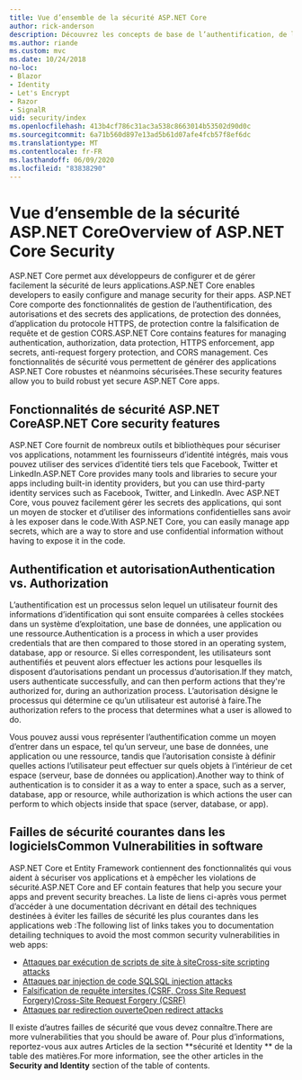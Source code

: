 ```yaml
---
title: Vue d’ensemble de la sécurité ASP.NET Core
author: rick-anderson
description: Découvrez les concepts de base de l’authentification, de l’autorisation et de la sécurité dans ASP.NET Core.
ms.author: riande
ms.custom: mvc
ms.date: 10/24/2018
no-loc:
- Blazor
- Identity
- Let's Encrypt
- Razor
- SignalR
uid: security/index
ms.openlocfilehash: 413b4cf786c31ac3a538c8663014b53502d90d0c
ms.sourcegitcommit: 6a71b560d897e13ad5b61d07afe4fcb57f8ef6dc
ms.translationtype: MT
ms.contentlocale: fr-FR
ms.lasthandoff: 06/09/2020
ms.locfileid: "83838290"
---
```

# <a name="overview-of-aspnet-core-security"></a><span data-ttu-id="10c8d-103">Vue d’ensemble de la sécurité ASP.NET Core</span><span class="sxs-lookup"><span data-stu-id="10c8d-103">Overview of ASP.NET Core Security</span></span>

<span data-ttu-id="10c8d-104">ASP.NET Core permet aux développeurs de configurer et de gérer facilement la sécurité de leurs applications.</span><span class="sxs-lookup"><span data-stu-id="10c8d-104">ASP.NET Core enables developers to easily configure and manage security for their apps.</span></span> <span data-ttu-id="10c8d-105">ASP.NET Core comporte des fonctionnalités de gestion de l’authentification, des autorisations et des secrets des applications, de protection des données, d’application du protocole HTTPS, de protection contre la falsification de requête et de gestion CORS.</span><span class="sxs-lookup"><span data-stu-id="10c8d-105">ASP.NET Core contains features for managing authentication, authorization, data protection, HTTPS enforcement, app secrets, anti-request forgery protection, and CORS management.</span></span> <span data-ttu-id="10c8d-106">Ces fonctionnalités de sécurité vous permettent de générer des applications ASP.NET Core robustes et néanmoins sécurisées.</span><span class="sxs-lookup"><span data-stu-id="10c8d-106">These security features allow you to build robust yet secure ASP.NET Core apps.</span></span>

## <a name="aspnet-core-security-features"></a><span data-ttu-id="10c8d-107">Fonctionnalités de sécurité ASP.NET Core</span><span class="sxs-lookup"><span data-stu-id="10c8d-107">ASP.NET Core security features</span></span>

<span data-ttu-id="10c8d-108">ASP.NET Core fournit de nombreux outils et bibliothèques pour sécuriser vos applications, notamment les fournisseurs d’identité intégrés, mais vous pouvez utiliser des services d’identité tiers tels que Facebook, Twitter et LinkedIn.</span><span class="sxs-lookup"><span data-stu-id="10c8d-108">ASP.NET Core provides many tools and libraries to secure your apps including built-in identity providers, but you can use third-party identity services such as Facebook, Twitter, and LinkedIn.</span></span> <span data-ttu-id="10c8d-109">Avec ASP.NET Core, vous pouvez facilement gérer les secrets des applications, qui sont un moyen de stocker et d’utiliser des informations confidentielles sans avoir à les exposer dans le code.</span><span class="sxs-lookup"><span data-stu-id="10c8d-109">With ASP.NET Core, you can easily manage app secrets, which are a way to store and use confidential information without having to expose it in the code.</span></span>

## <a name="authentication-vs-authorization"></a><span data-ttu-id="10c8d-110">Authentification et autorisation</span><span class="sxs-lookup"><span data-stu-id="10c8d-110">Authentication vs. Authorization</span></span>

<span data-ttu-id="10c8d-111">L’authentification est un processus selon lequel un utilisateur fournit des informations d’identification qui sont ensuite comparées à celles stockées dans un système d’exploitation, une base de données, une application ou une ressource.</span><span class="sxs-lookup"><span data-stu-id="10c8d-111">Authentication is a process in which a user provides credentials that are then compared to those stored in an operating system, database, app or resource.</span></span> <span data-ttu-id="10c8d-112">Si elles correspondent, les utilisateurs sont authentifiés et peuvent alors effectuer les actions pour lesquelles ils disposent d’autorisations pendant un processus d’autorisation.</span><span class="sxs-lookup"><span data-stu-id="10c8d-112">If they match, users authenticate successfully, and can then perform actions that they're authorized for, during an authorization process.</span></span> <span data-ttu-id="10c8d-113">L’autorisation désigne le processus qui détermine ce qu’un utilisateur est autorisé à faire.</span><span class="sxs-lookup"><span data-stu-id="10c8d-113">The authorization refers to the process that determines what a user is allowed to do.</span></span>

<span data-ttu-id="10c8d-114">Vous pouvez aussi vous représenter l’authentification comme un moyen d’entrer dans un espace, tel qu’un serveur, une base de données, une application ou une ressource, tandis que l’autorisation consiste à définir quelles actions l’utilisateur peut effectuer sur quels objets à l’intérieur de cet espace (serveur, base de données ou application).</span><span class="sxs-lookup"><span data-stu-id="10c8d-114">Another way to think of authentication is to consider it as a way to enter a space, such as a server, database, app or resource, while authorization is which actions the user can perform to which objects inside that space (server, database, or app).</span></span>

## <a name="common-vulnerabilities-in-software"></a><span data-ttu-id="10c8d-115">Failles de sécurité courantes dans les logiciels</span><span class="sxs-lookup"><span data-stu-id="10c8d-115">Common Vulnerabilities in software</span></span>

<span data-ttu-id="10c8d-116">ASP.NET Core et Entity Framework contiennent des fonctionnalités qui vous aident à sécuriser vos applications et à empêcher les violations de sécurité.</span><span class="sxs-lookup"><span data-stu-id="10c8d-116">ASP.NET Core and EF contain features that help you secure your apps and prevent security breaches.</span></span> <span data-ttu-id="10c8d-117">La liste de liens ci-après vous permet d’accéder à une documentation décrivant en détail des techniques destinées à éviter les failles de sécurité les plus courantes dans les applications web :</span><span class="sxs-lookup"><span data-stu-id="10c8d-117">The following list of links takes you to documentation detailing techniques to avoid the most common security vulnerabilities in web apps:</span></span>

* [<span data-ttu-id="10c8d-118">Attaques par exécution de scripts de site à site</span><span class="sxs-lookup"><span data-stu-id="10c8d-118">Cross-site scripting attacks</span></span>](xref:security/cross-site-scripting)
* [<span data-ttu-id="10c8d-119">Attaques par injection de code SQL</span><span class="sxs-lookup"><span data-stu-id="10c8d-119">SQL injection attacks</span></span>](/ef/core/querying/raw-sql)
* [<span data-ttu-id="10c8d-120">Falsification de requête intersites (CSRF, Cross Site Request Forgery)</span><span class="sxs-lookup"><span data-stu-id="10c8d-120">Cross-Site Request Forgery (CSRF)</span></span>](xref:security/anti-request-forgery)
* [<span data-ttu-id="10c8d-121">Attaques par redirection ouverte</span><span class="sxs-lookup"><span data-stu-id="10c8d-121">Open redirect attacks</span></span>](xref:security/preventing-open-redirects)

<span data-ttu-id="10c8d-122">Il existe d’autres failles de sécurité que vous devez connaître.</span><span class="sxs-lookup"><span data-stu-id="10c8d-122">There are more vulnerabilities that you should be aware of.</span></span> <span data-ttu-id="10c8d-123">Pour plus d’informations, reportez-vous aux autres Articles de la section \*\*sécurité et Identity \*\* de la table des matières.</span><span class="sxs-lookup"><span data-stu-id="10c8d-123">For more information, see the other articles in the **Security and Identity** section of the table of contents.</span></span>
